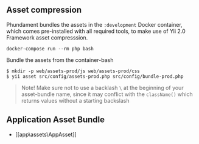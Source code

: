Asset compression
-----------------

Phundament bundles the assets in the `:development` Docker container, which comes pre-installed with all required
tools, to make use of Yii 2.0 Framework asset compresssion.

    docker-compose run --rm php bash

Bundle the assets from the container-bash
    
    $ mkdir -p web/assets-prod/js web/assets-prod/css       
    $ yii asset src/config/assets-prod.php src/config/bundle-prod.php
    
> Note! Make sure not to use a backlash `\` at the beginning of your asset-bundle name, since it may conflict with
> the `className()` which returns values without a starting backslash


Application Asset Bundle
------------------------

- [[app\assets\AppAsset]]